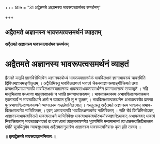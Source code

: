 +++
title = "31 अद्वैतमते अज्ञानस्य भावरूपत्वासंभव समर्थनम्"

+++


## अद्वैतमते अज्ञानस्य भावरूपत्वसमर्थनं व्याहतम्

**अद्वैतमते अज्ञानस्य भावरूपत्वासंभव समर्थनम्**

# अद्वैतमते अज्ञानस्य भावरूपत्वसमर्थनं व्याहतं 

द्वैतमते यद्यपि ज्ञानविरोधित्वेन अज्ञानपदबोध्यं भावरूपमज्ञानमेकं भावविलक्षणं ज्ञानाभावरूपं चापरमिति द्विविधमज्ञानमङ्गीकृतम् । अद्वैतिभिस्तु भावविलक्षणत्वं भावत्वं चैकस्याज्ञानस्याङ्गीक्रियते तथा प्रत्यक्षादिप्रमाणानामपि भावविलक्षणस्याज्ञानस्य भावत्वसाधकतासमर्थनेन प्रमाणाभासत्वं सम्पाद्यते । नहि मातृभिन्नाया वन्ध्याया मातृत्वसाधकं न भवति प्रमाणाभासरूपम् । भावत्वकथनस्य अभावविलक्षणत्वकथन एवतात्पर्यं न भावत्वविधाने अतो न व्याघात इति तु न युक्तम् । भावविलक्षणत्वकथनेन अभावत्वस्यैव प्राप्त्या पुनरभावाविलक्षणत्वकथने व्याघातस्य वज्रलेपायितत्त्वात् । वस्तुतस्तु अद्वैतमते अज्ञानस्य भावत्वम् अभाव- विलक्षणत्वमेव नातिरिक्तम् । एवम् अभावत्वमपि भावविलक्षणत्वमेव नातिरिक्तम् । सति चैवं किन्निमित्तोऽयम् अज्ञानस्याभावत्वनिरासे भावत्वसाधने चाभिनिवेशः भावत्वाभावत्वयोरुभयोरप्यज्ञानेऽभावाद् अभावत्ववद् भावत्वं निराक्रियताम् भावत्ववदभावत्वं वा प्रसाध्यतां व्याहतभाषणमेव भूषणमिति मन्यमानानां व्याधातस्त्वकिञ्चित्कर एवेति सूचयितुमेव न्यायसुधायाम् अद्वैतमतानुसारेण अज्ञानस्य भावरूपत्वनिरासः कृत इति तत्त्वम् ।

**॥ इत्यद्वैतमते भावरूपाज्ञाननिरासः ॥**

